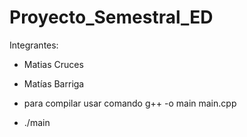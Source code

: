 # Proyecto_Semestral_ED

Integrantes:
  - Matias Cruces
  - Matías Barriga

  - para compilar usar comando g++ -o main main.cpp

- ./main 
